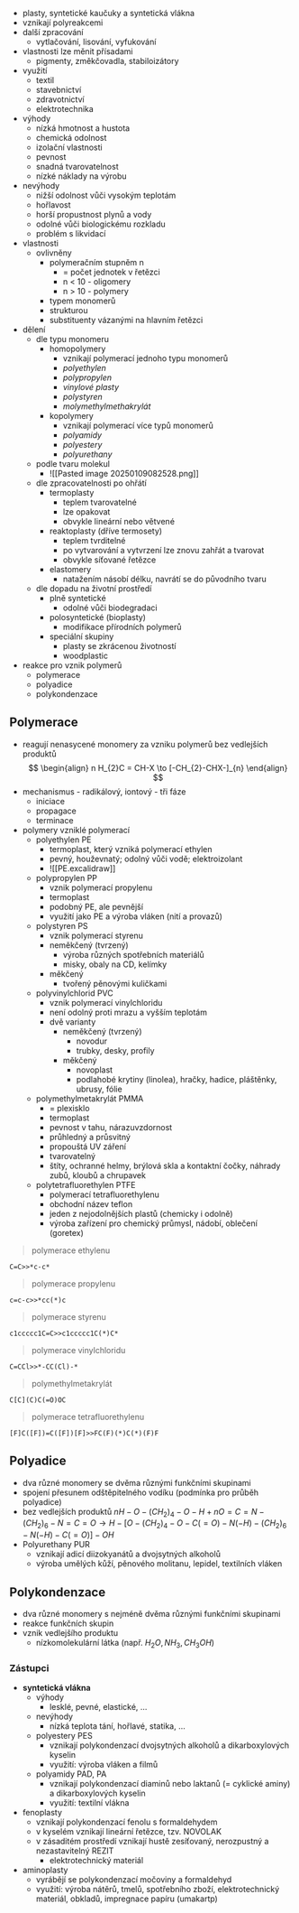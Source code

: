 - plasty, syntetické kaučuky a syntetická vlákna
- vznikají polyreakcemi
- další zpracování
	- vytlačování, lisování, vyfukování
- vlastnosti lze měnit přísadami
	- pigmenty, změkčovadla, stabiloizátory
- využití
	- textil
	- stavebnictví
	- zdravotnictví
	- elektrotechnika
- výhody
	- nízká hmotnost a hustota
	- chemická odolnost
	- izolační vlastnosti
	- pevnost
	- snadná tvarovatelnost
	- nízké náklady na výrobu
- nevýhody
	- nižší odolnost vůči vysokým teplotám
	- hořlavost
	- horší propustnost plynů a vody
	- odolné vůči biologickému rozkladu
	- problém s likvidací
- vlastnosti
	- ovlivněny
		- polymeračním stupněm n
			- = počet jednotek v řetězci
			- n < 10 - oligomery
			- n > 10 - polymery
		- typem monomerů
		- strukturou
		- substituenty vázanými na hlavním řetězci
- dělení
	- dle typu monomeru
		- homopolymery
			- vznikají polymerací jednoho typu monomerů
			- *polyethylen*
			- *polypropylen*
			- *vinylové plasty*
			- *polystyren*
			- *molymethylmethakrylát*
		- kopolymery
			- vznikají polymerací více typů monomerů
			- *polyamidy*
			- *polyestery*
			- *polyurethany*
	- podle tvaru molekul
		- ![[Pasted image 20250109082528.png]]
	- dle zpracovatelnosti po ohřátí
		- termoplasty
			- teplem tvarovatelné
			- lze opakovat
			- obvykle lineární nebo větvené
		- reaktoplasty (dříve termosety)
			- teplem tvrditelné
			- po vytvarování a vytvrzení lze znovu zahřát a tvarovat
			- obvykle síťované řetězce
		- elastomery
			- natažením násobí délku, navrátí se do původního tvaru
	- dle dopadu na životní prostředí
		- plně syntetické
			- odolné vůči biodegradaci
		- polosyntetické (bioplasty)
			- modifikace přírodních polymerů
		- speciální skupiny
			- plasty se zkrácenou životností
			- woodplastic
- reakce pro vznik polymerů
	- polymerace
	- polyadice
	- polykondenzace
## Polymerace
- reagují nenasycené monomery za vzniku polymerů bez vedlejších produktů
$$
\begin{align}
n H_{2}C = CH-X \to [-CH_{2}-CHX-]_{n}
\end{align}
$$
- mechanismus - radikálový, iontový - tři fáze
	- iniciace
	- propagace
	- terminace
- polymery vzniklé polymerací
	- polyethylen PE
		- termoplast, který vzniká polymerací ethylen
		- pevný, houževnatý; odolný vůči vodě; elektroizolant
		- ![[PE.excalidraw]]
	- polypropylen PP
		- vznik polymerací propylenu
		- termoplast
		- podobný PE, ale pevnější
		- využití jako PE a výroba vláken (nití a provazů)
	- polystyren PS
		- vznik polymerací styrenu
		- neměkčený (tvrzený)
			- výroba různých spotřebních materiálů
			- misky, obaly na CD, kelímky
		- měkčený
			- tvořený pěnovými kuličkami
	- polyvinylchlorid PVC
		- vznik polymerací vinylchloridu
		- není odolný proti mrazu a vyšším teplotám
		- dvě varianty
			- neměkčený (tvrzený)
				- novodur
				- trubky, desky, profily
			- měkčený
				- novoplast
				- podlahobé krytiny (linolea), hračky, hadice, pláštěnky, ubrusy, fólie
	- polymethylmetakrylát PMMA
		- = plexisklo
		- termoplast
		- pevnost v tahu,  nárazuvzdornost
		- průhledný a průsvitný
		- propouštá UV záření
		- tvarovatelný
		- štíty, ochranné helmy, brýlová skla a kontaktní čočky, náhrady zubů, kloubů a chrupavek
	- polytetrafluorethylen PTFE
		- polymerací tetrafluorethylenu
		- obchodní název teflon
		- jeden z nejodolnějších plastů (chemicky i odolně)
		- výroba zařízení pro chemický průmysl, nádobí, oblečení (goretex)
>polymerace ethylenu
```smiles
C=C>>*c-c*
```
>polymerace propylenu
```smiles
c=c-c>>*cc(*)c
```
>polymerace styrenu
```smiles
c1ccccc1C=C>>c1ccccc1C(*)C*
```
> polymerace vinylchloridu
```smiles
C=CCl>>*-CC(Cl)-*
```
>polymethylmetakrylát
```smiles
C[C](C)C(=O)OC
```
>polymerace tetrafluorethylenu
```smiles
[F]C([F])=C([F])[F]>>FC(F)(*)C(*)(F)F
```
## Polyadice
- dva různé monomery se dvěma různými funkčními skupinami
- spojení přesunem odštěpitelného vodíku (podmínka pro průběh polyadice)
- bez vedlejších produktů
$nH-O-(CH_{2})_{4}-O-H + nO=C=N-(CH_{2})_{6}-N=C=O\to H-[O-(CH_{2})_{4}-O-C(=O)-N(-H)-(CH_{2})_{6}-N(-H)-C(=O)]-OH$
- Polyurethany PUR
	- vznikají adicí diizokyanátů a dvojsytných alkoholů
	- výroba umělých kůží, pěnového molitanu, lepidel, textilních vláken
## Polykondenzace
- dva různé monomery s nejméně dvěma různými funkčními skupinami
- reakce funkčních skupin
- vznik vedlejšího produktu
	- nízkomolekulární látka (např. $H_{2}O, NH_{3}, CH_{3}OH$)
### Zástupci
- **syntetická vlákna**
	- výhody
		- lesklé, pevné, elastické, …
	- nevýhody
		- nízká teplota tání, hořlavé, statika, …
	- polyestery PES
		- vznikají polykondenzací dvojsytných alkoholů a dikarboxylových kyselin
		- využití: výroba vláken a filmů
	- polyamidy PAD, PA
		- vznikají polykondenzací diaminů nebo laktanů (= cyklické aminy) a dikarboxylových kyselin
		- využití: textilní vlákna
- fenoplasty
	- vznikají polykondenzací fenolu s formaldehydem
	- v kyselém vznikají lineární řetězce, tzv. NOVOLAK
	- v zásaditém prostředí vznikají hustě zesíťovaný, nerozpustný a nezastavitelný REZIT
		- elektrotechnický materiál
- aminoplasty
	- vyrábějí se polykondenzací močoviny a formaldehyd
	- využití: výroba nátěrů, tmelů, spotřebního zboží, elektrotechnický materiál, obkladů, impregnace papíru (umakartp)